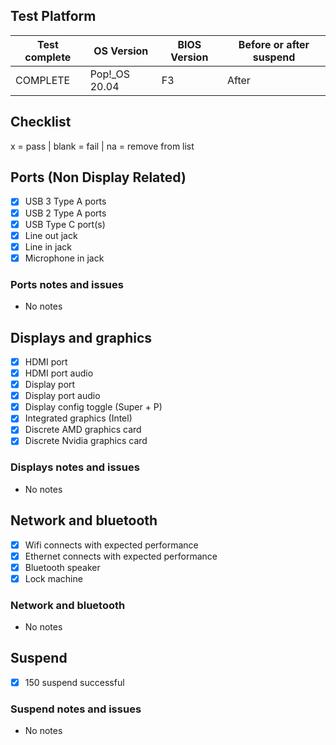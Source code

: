 ## Test Platform

| Test complete | OS Version     | BIOS Version | Before or after suspend |
| ------------- | -------------- | ------------ | ----------------------- |
| COMPLETE      | Pop!\_OS 20.04 | F3           | After                   |

## Checklist
x = pass | blank = fail | na = remove from list

## Ports (Non Display Related)

- [x] USB 3 Type A ports
- [x] USB 2 Type A ports
- [x] USB Type C port(s)
- [x] Line out jack
- [x] Line in jack
- [x] Microphone in jack

### Ports notes and issues

- No notes

## Displays and graphics

- [x] HDMI port
- [x] HDMI port audio
- [x] Display port
- [x] Display port audio
- [x] Display config toggle (Super + P)
- [x] Integrated graphics (Intel)
- [x] Discrete AMD graphics card
- [x] Discrete Nvidia graphics card

### Displays notes and issues

- No notes

## Network and bluetooth

- [x] Wifi connects with expected performance
- [x] Ethernet connects with expected performance
- [x] Bluetooth speaker
- [x] Lock machine

### Network and bluetooth

- No notes

## Suspend

- [x] 150 suspend successful

### Suspend notes and issues

- No notes

